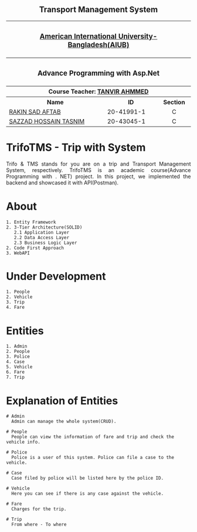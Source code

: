 <p align="center">
<h2 align="center">Transport Management System</h2>
<table align="center">
  <tr>
  	<th colspan="4"><h3><a href="https://www.aiub.edu">American International University-Bangladesh(AIUB)</a></h3></th>
  </tr>
  
  <tr>
  	<th colspan="4"><h3>Advance Programming with Asp.Net</h3></th>
  </tr>
  
  <tr>
  	<th colspan="4">Course Teacher: <a href="https://github.com/tanvir-ahmed-aiub">TANVIR AHMMED</a></th>
  </tr>
  
  <tr>
    <th>Name</th>
    <th>ID</th>
    <th>Section</th>
  </tr>
  
  <tr>
    <td><a href="https://github.com/aftabrakinsad">RAKIN SAD AFTAB</a></td>
    <td>20-41991-1</td>
    <td align="center">C</td>
  </tr>
  
  <tr>
    <td><a href="https://github.com/SAZZAD-HT">SAZZAD HOSSAIN TASNIM</a></td>
    <td>20-43045-1</td>
    <td align="center">C</td>
  </tr>
</table>
</p>

# TrifoTMS - Trip with System
<p align="justify">Trifo & TMS stands for you are on a trip and Transport Management System, respectively. TrifoTMS is an academic course(Advance Programming with . NET) project. In this project, we implemented the backend and showcased it with API(Postman).<p>
  
  # About
    1. Entity Framework
    2. 3-Tier Architecture(SOLID)
       2.1 Application Layer
       2.2 Data Access Layer
       2.3 Business Logic Layer
    2. Code First Approach
    3. WebAPI

  # Under Development
    1. People
    2. Vehicle
    3. Trip
    4. Fare

  # Entities
    1. Admin
    2. People
    3. Police
    4. Case
    5. Vehicle
    6. Fare
    7. Trip

  # Explanation of Entities
    # Admin
      Admin can manage the whole system(CRUD).
      
    # People
      People can view the information of fare and trip and check the vehicle info.
      
    # Police
      Police is a user of this system. Police can file a case to the vehicle.
      
    # Case
      Case filed by police will be listed here by the police ID.
      
    # Vehicle
      Here you can see if there is any case against the vehicle.
      
    # Fare
      Charges for the trip.
      
    # Trip
      From where - To where
